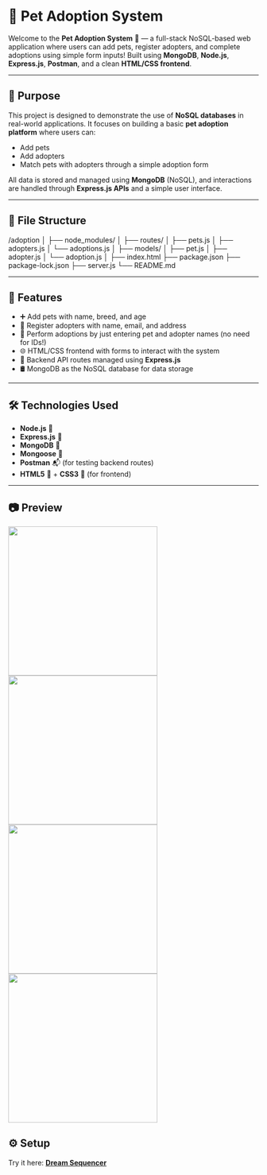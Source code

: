 # 🐾 Pet Adoption System

Welcome to the **Pet Adoption System** 🏡 — a full-stack NoSQL-based web application where users can add pets, register adopters, and complete adoptions using simple form inputs! Built using **MongoDB**, **Node.js**, **Express.js**, **Postman**, and a clean **HTML/CSS frontend**.

---

## 🎯 Purpose

This project is designed to demonstrate the use of **NoSQL databases** in real-world applications. It focuses on building a basic **pet adoption platform** where users can:

- Add pets
- Add adopters
- Match pets with adopters through a simple adoption form

All data is stored and managed using **MongoDB** (NoSQL), and interactions are handled through **Express.js APIs** and a simple user interface.

---

## 📁 File Structure

/adoption
│
├── node_modules/
│
├── routes/
│   ├── pets.js
│   ├── adopters.js
│   └── adoptions.js
│
├── models/
│   ├── pet.js
│   ├── adopter.js
│   └── adoption.js
│
├── index.html
├── package.json
├── package-lock.json
├── server.js
└── README.md


---

## 🚀 Features

- ➕ Add pets with name, breed, and age
- 🧍 Register adopters with name, email, and address
- 🤝 Perform adoptions by just entering pet and adopter names (no need for IDs!)
- 🌐 HTML/CSS frontend with forms to interact with the system
- 🔗 Backend API routes managed using **Express.js**
- 🛢️ MongoDB as the NoSQL database for data storage

---

## 🛠️ Technologies Used

- **Node.js** 🌳
- **Express.js** 🚂
- **MongoDB** 🍃
- **Mongoose** 🔗
- **Postman** 📬 (for testing backend routes)
- **HTML5** 🧱 + **CSS3** 🎨 (for frontend)

---

## 📷 Preview  

<img src="https://raw.githubusercontent.com/rajnandiniini/Pet-Adoption-System/main/images/p1.png" width="300" height="auto">
<img src="https://raw.githubusercontent.com/rajnandiniini/Pet-Adoption-System/main/images/p2.png" width="300" height="auto">
<img src="https://raw.githubusercontent.com/rajnandiniini/Pet-Adoption-System/main/images/p3.png" width="300" height="auto">
<img src="https://raw.githubusercontent.com/rajnandiniini/Pet-Adoption-System/main/images/p4.png" width="300" height="auto">




## ⚙️ Setup  

Try it here: **[Dream Sequencer](https://rajnandiniini.github.io/Pet-Adoption-System/)**  
